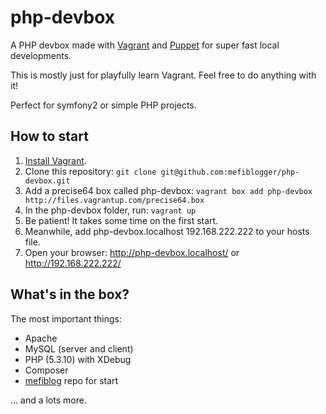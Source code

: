 php-devbox
==========

A PHP devbox made with [Vagrant](https://www.vagrantup.com/) and [Puppet](https://puppetlabs.com/) for super fast local developments.

This is mostly just for playfully learn Vagrant. Feel free to do anything with it!

Perfect for symfony2 or simple PHP projects.

## How to start

1. [Install Vagrant](https://docs.vagrantup.com/v2/getting-started/).
2. Clone this repository: ```git clone git@github.com:mefiblogger/php-devbox.git```
3. Add a precise64 box called php-devbox: ```vagrant box add php-devbox http://files.vagrantup.com/precise64.box```
4. In the php-devbox folder, run: ```vagrant up```
5. Be patient! It takes some time on the first start.
6. Meanwhile, add php-devbox.localhost 192.168.222.222 to your hosts file.
7. Open your browser: http://php-devbox.localhost/ or http://192.168.222.222/

## What's in the box?

The most important things:

- Apache
- MySQL (server and client)
- PHP (5.3.10) with XDebug
- Composer
- [mefiblog](https://github.com/mefiblogger/mefiblog) repo for start

... and a lots more.
